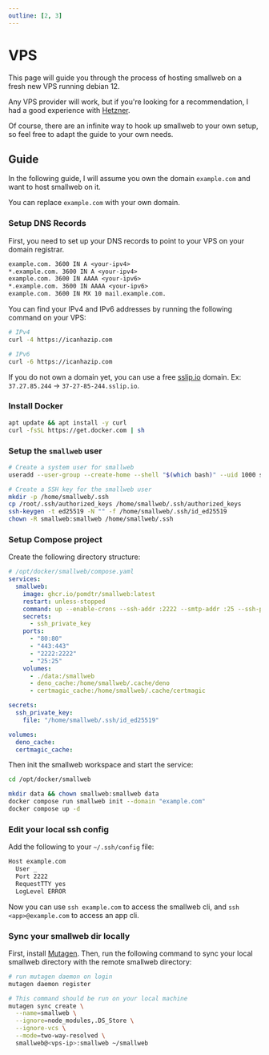 ```yaml
---
outline: [2, 3]
---
```


# VPS

This page will guide you through the process of hosting smallweb on a fresh new VPS running debian 12.

Any VPS provider will work, but if you're looking for a recommendation, I had a good experience with [Hetzner](https://www.hetzner.com/cloud).

Of course, there are an infinite way to hook up smallweb to your own setup, so feel free to adapt the guide to your own needs.

## Guide

In the following guide, I will assume you own the domain `example.com` and want to host smallweb on it.

You can replace `example.com` with your own domain.

### Setup DNS Records

First, you need to set up your DNS records to point to your VPS on your domain registrar.

```txt
example.com. 3600 IN A <your-ipv4>
*.example.com. 3600 IN A <your-ipv4>
example.com. 3600 IN AAAA <your-ipv6>
*.example.com. 3600 IN AAAA <your-ipv6>
example.com. 3600 IN MX 10 mail.example.com.
```

You can find your IPv4 and IPv6 addresses by running the following command on your VPS:

```sh
# IPv4
curl -4 https://icanhazip.com

# IPv6
curl -6 https://icanhazip.com
```

If you do not own a domain yet, you can use a free [sslip.io](https://sslip.io/) domain. Ex: `37.27.85.244` -> `37-27-85-244.sslip.io`.

### Install Docker

```sh
apt update && apt install -y curl
curl -fsSL https://get.docker.com | sh
```

### Setup the `smallweb` user

```sh
# Create a system user for smallweb
useradd --user-group --create-home --shell "$(which bash)" --uid 1000 smallweb

# Create a SSH key for the smallweb user
mkdir -p /home/smallweb/.ssh
cp /root/.ssh/authorized_keys /home/smallweb/.ssh/authorized_keys
ssh-keygen -t ed25519 -N "" -f /home/smallweb/.ssh/id_ed25519
chown -R smallweb:smallweb /home/smallweb/.ssh
```

### Setup Compose project

Create the following directory structure:

```yaml
# /opt/docker/smallweb/compose.yaml
services:
  smallweb:
    image: ghcr.io/pomdtr/smallweb:latest
    restart: unless-stopped
    command: up --enable-crons --ssh-addr :2222 --smtp-addr :25 --ssh-private-key /run/secrets/ssh_private_key --on-demand-tls
    secrets:
      - ssh_private_key
    ports:
      - "80:80"
      - "443:443"
      - "2222:2222"
      - "25:25"
    volumes:
      - ./data:/smallweb
      - deno_cache:/home/smallweb/.cache/deno
      - certmagic_cache:/home/smallweb/.cache/certmagic

secrets:
  ssh_private_key:
    file: "/home/smallweb/.ssh/id_ed25519"

volumes:
  deno_cache:
  certmagic_cache:
```

Then init the smallweb workspace and start the service:

```sh
cd /opt/docker/smallweb

mkdir data && chown smallweb:smallweb data
docker compose run smallweb init --domain "example.com"
docker compose up -d
```

### Edit your local ssh config

Add the following to your `~/.ssh/config` file:

```txt
Host example.com
  User _
  Port 2222
  RequestTTY yes
  LogLevel ERROR
```

Now you can use `ssh example.com` to access the smallweb cli, and `ssh <app>@example.com` to access an app cli.

### Sync your smallweb dir locally

First, install [Mutagen](https://mutagen.io/documentation/introduction/installation/). Then, run the following command to sync your local smallweb directory with the remote smallweb directory:

```sh
# run mutagen daemon on login
mutagen daemon register

# This command should be run on your local machine
mutagen sync create \
  --name=smallweb \
  --ignore=node_modules,.DS_Store \
  --ignore-vcs \
  --mode=two-way-resolved \
  smallweb@<vps-ip>:smallweb ~/smallweb
```
